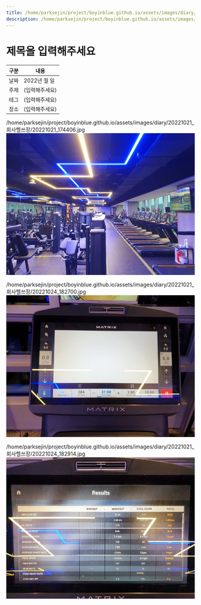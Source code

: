 ```yaml
---
title: /home/parksejin/project/boyinblue.github.io/assets/images/diary/20221021_회사헬쓰장
description: /home/parksejin/project/boyinblue.github.io/assets/images/diary/20221021_회사헬쓰장
---
```



제목을 입력해주세요
===


|구분|내용|
|---|---|
|날짜|2022년 월 일|
|주제|(입력해주세요)|
|테그|(입력해주세요)|
|장소|(입력해주세요)|


/home/parksejin/project/boyinblue.github.io/assets/images/diary/20221021_회사헬쓰장/20221021_174406.jpg
![이미지](20221021_174406.jpg)


/home/parksejin/project/boyinblue.github.io/assets/images/diary/20221021_회사헬쓰장/20221024_182700.jpg
![이미지](20221024_182700.jpg)


/home/parksejin/project/boyinblue.github.io/assets/images/diary/20221021_회사헬쓰장/20221024_182914.jpg
![이미지](20221024_182914.jpg)


